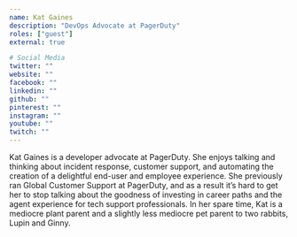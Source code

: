 ```yaml
---
name: Kat Gaines
description: "DevOps Advocate at PagerDuty"
roles: ["guest"]
external: true

# Social Media 
twitter: ""
website: ""
facebook: ""
linkedin: ""
github: ""
pinterest: ""
instagram: ""
youtube: ""
twitch: ""
---
```


<!-- markdownlint-disable MD041-->
Kat Gaines is a developer advocate at PagerDuty. She enjoys talking and thinking about incident response, customer support, and automating the creation of a delightful end-user and employee experience. She previously ran Global Customer Support at PagerDuty, and as a result it’s hard to get her to stop talking about the goodness of investing in career paths and the agent experience for tech support professionals. In her spare time, Kat is a mediocre plant parent and a slightly less mediocre pet parent to two rabbits, Lupin and Ginny.
